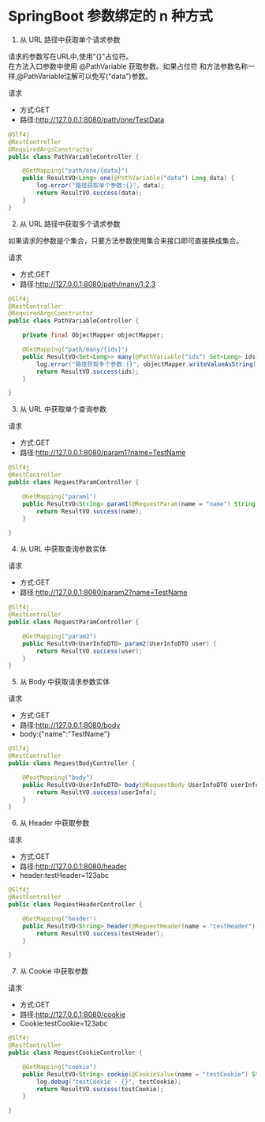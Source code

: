 # SpringBoot 参数绑定的 n 种方式

1. 从 URL 路径中获取单个请求参数

请求的参数写在URL中,使用"{}"占位符。  
在方法入口参数中使用 @PathVariable 获取参数。如果占位符 和方法参数名称一样,@PathVariable注解可以免写("data")参数。

请求
+ 方式:GET
+ 路径:http://127.0.0.1:8080/path/one/TestData

```java
@Slf4j
@RestController
@RequiredArgsConstructor
public class PathVariableController {

    @GetMapping("path/one/{data}")
    public ResultVO<Long> one(@PathVariable("data") Long data) {
        log.error("路径获取单个参数:{}", data);
        return ResultVO.success(data);
    }
}
```

2. 从 URL 路径中获取多个请求参数

如果请求的参数是个集合，只要方法参数使用集合来接口即可直接换成集合。

请求
+ 方式:GET
+ 路径:http://127.0.0.1:8080/path/many/1,2,3

```java
@Slf4j
@RestController
@RequiredArgsConstructor
public class PathVariableController {

    private final ObjectMapper objectMapper;

    @GetMapping("path/many/{ids}")
    public ResultVO<Set<Long>> many(@PathVariable("ids") Set<Long> ids) throws JsonProcessingException {
        log.error("路径获取多个参数:{}", objectMapper.writeValueAsString(ids));
        return ResultVO.success(ids);
    }

}
```

3. 从 URL 中获取单个查询参数

请求
+ 方式:GET
+ 路径:http://127.0.0.1:8080/param1?name=TestName

```java
@Slf4j
@RestController
public class RequestParamController {

    @GetMapping("param1")
    public ResultVO<String> param1(@RequestParam(name = "name") String name) {
        return ResultVO.success(name);
    }

}
```

4. 从 URL 中获取查询参数实体

请求
+ 方式:GET
+ 路径:http://127.0.0.1:8080/param2?name=TestName

```java
@Slf4j
@RestController
public class RequestParamController {

    @GetMapping("param2")
    public ResultVO<UserInfoDTO> param2(UserInfoDTO user) {
        return ResultVO.success(user);
    }
}
```

5. 从 Body 中获取请求参数实体

请求
+ 方式:GET
+ 路径:http://127.0.0.1:8080/body
+ body:{"name":"TestName"}

```java
@Slf4j
@RestController
public class RequestBodyController {

    @PostMapping("body")
    public ResultVO<UserInfoDTO> body(@RequestBody UserInfoDTO userInfo) {
        return ResultVO.success(userInfo);
    }
}
```

6. 从 Header 中获取参数

请求
+ 方式:GET
+ 路径:http://127.0.0.1:8080/header
+ header:testHeader=123abc

```java
@Slf4j
@RestController
public class RequestHeaderController {

    @GetMapping("header")
    public ResultVO<String> header(@RequestHeader(name = "testHeader") String testHeader) {
        return ResultVO.success(testHeader);
    }

}
```

7. 从 Cookie 中获取参数

请求
+ 方式:GET
+ 路径:http://127.0.0.1:8080/cookie
+ Cookie:testCookie=123abc

```java
@Slf4j
@RestController
public class RequestCookieController {

    @GetMapping("cookie")
    public ResultVO<String> cookie(@CookieValue(name = "testCookie") String testCookie) {
        log.debug("testCookie - {}", testCookie);
        return ResultVO.success(testCookie);
    }

}
```





